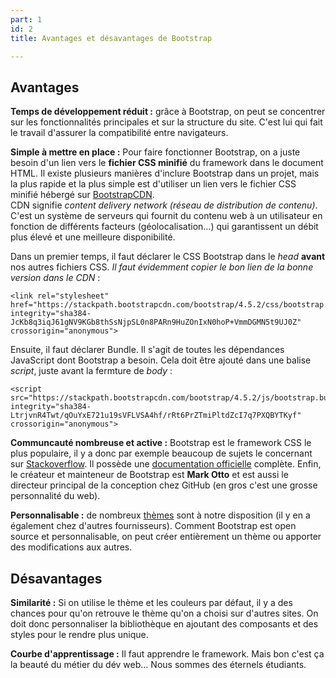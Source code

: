 ```yaml
---
part: 1
id: 2
title: Avantages et désavantages de Bootstrap

---
```

## Avantages

**Temps de développement réduit :** grâce à Bootstrap, on peut se concentrer sur les fonctionnalités principales et sur la structure du site. C'est lui qui fait le travail d'assurer la compatibilité entre navigateurs.

**Simple à mettre en place :** Pour faire fonctionner Bootstrap, on a juste besoin d'un lien vers le **fichier CSS minifié** du framework dans le document HTML. Il existe plusieurs manières d'inclure Bootstrap dans un projet, mais la plus rapide et la plus simple est d'utiliser un lien vers le fichier CSS minifié hébergé sur [BootstrapCDN](https://www.bootstrapcdn.com/).  
CDN signifie _content delivery network (réseau de distribution de contenu)_. C'est un système de serveurs qui fournit du contenu web à un utilisateur en fonction de différents facteurs (géolocalisation...) qui garantissent un débit plus élevé et une meilleure disponibilité.

Dans un premier temps, il faut déclarer le CSS Bootstrap dans le _head_ **avant** nos autres fichiers CSS. _Il faut évidemment copier le bon lien de la bonne version dans le CDN_ :

    <link rel="stylesheet" href="https://stackpath.bootstrapcdn.com/bootstrap/4.5.2/css/bootstrap.min.css" integrity="sha384-JcKb8q3iqJ61gNV9KGb8thSsNjpSL0n8PARn9HuZOnIxN0hoP+VmmDGMN5t9UJ0Z" crossorigin="anonymous">        

Ensuite, il faut déclarer Bundle. Il s'agit de toutes les dépendances JavaScript dont Bootstrap a besoin. Cela doit être ajouté dans une balise _script_, juste avant la fermture de _body_ :

    <script src="https://stackpath.bootstrapcdn.com/bootstrap/4.5.2/js/bootstrap.bundle.min.js" integrity="sha384-LtrjvnR4Twt/qOuYxE721u19sVFLVSA4hf/rRt6PrZTmiPltdZcI7q7PXQBYTKyf" crossorigin="anonymous">        

**Communcauté nombreuse et active :** Bootstrap est le framework CSS le plus populaire, il y a donc par exemple beaucoup de sujets le concernant sur [Stackoverflow](https://stackoverflow.com/). Il possède une [documentation officielle](https://getbootstrap.com/docs/4.3/getting-started/introduction/) complète. Enfin, le créateur et mainteneur de Bootstrap est **Mark Otto** et est aussi le directeur principal de la conception chez GitHub (en gros c'est une grosse personnalité du web).

**Personnalisable :** de nombreux [thèmes](https://themes.getbootstrap.com/) sont à notre disposition (il y en a également chez d'autres fournisseurs). Comment Bootstrap est open source et personnalisable, on peut créer entièrement un thème ou apporter des modifications aux autres.

## Désavantages

**Similarité :** Si on utilise le thème et les couleurs par défaut, il y a des chances pour qu'on retrouve le thème qu'on a choisi sur d'autres sites. On doit donc personnaliser la bibliothèque en ajoutant des composants et des styles pour le rendre plus unique.

**Courbe d'apprentissage :** Il faut apprendre le framework. Mais bon c'est ça la beauté du métier du dév web... Nous sommes des éternels étudiants.